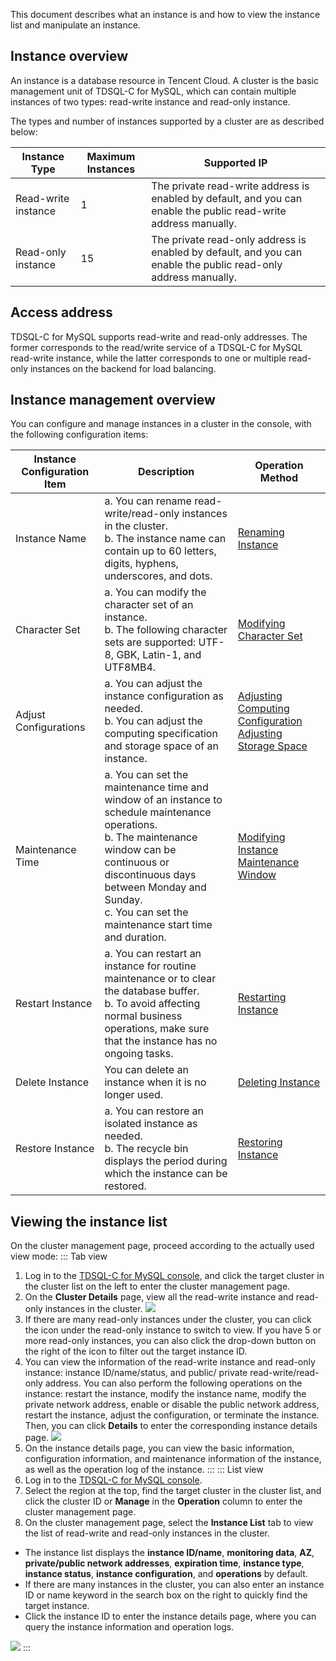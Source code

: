 
This document describes what an instance is and how to view the instance list and manipulate an instance.

## Instance overview
An instance is a database resource in Tencent Cloud. A cluster is the basic management unit of TDSQL-C for MySQL, which can contain multiple instances of two types: read-write instance and read-only instance.

The types and number of instances supported by a cluster are as described below:

| Instance Type | Maximum Instances | Supported IP |
|---------|---------|---------|
| Read-write instance | 1 | The private read-write address is enabled by default, and you can enable the public read-write address manually. |
| Read-only instance | 15 | The private read-only address is enabled by default, and you can enable the public read-only address manually. |


## Access address
TDSQL-C for MySQL supports read-write and read-only addresses. The former corresponds to the read/write service of a TDSQL-C for MySQL read-write instance, while the latter corresponds to one or multiple read-only instances on the backend for load balancing.

## Instance management overview
You can configure and manage instances in a cluster in the console, with the following configuration items:

| Instance Configuration Item | Description | Operation Method |
|---------|---------|---------|
| Instance Name | a. You can rename read-write/read-only instances in the cluster. <br>b. The instance name can contain up to 60 letters, digits, hyphens, underscores, and dots. | [Renaming Instance](https://www.tencentcloud.com/document/product/1098/44633) |
| Character Set | a. You can modify the character set of an instance. <br>b. The following character sets are supported: UTF-8, GBK, Latin-1, and UTF8MB4. | [Modifying Character Set](https://www.tencentcloud.com/document/product/1098/44630) |
| Adjust Configurations | a. You can adjust the instance configuration as needed. <br>b. You can adjust the computing specification and storage space of an instance. | [Adjusting Computing Configuration](https://www.tencentcloud.com/document/product/1098/50176)<br>[Adjusting Storage Space](https://www.tencentcloud.com/document/product/1098/50175) |
| Maintenance Time | a. You can set the maintenance time and window of an instance to schedule maintenance operations. <br>b. The maintenance window can be continuous or discontinuous days between Monday and Sunday.<br>c. You can set the maintenance start time and duration. | [Modifying Instance Maintenance Window](https://www.tencentcloud.com/document/product/1098/44631) |
| Restart Instance | a. You can restart an instance for routine maintenance or to clear the database buffer. <br>b. To avoid affecting normal business operations, make sure that the instance has no ongoing tasks. | [Restarting Instance](https://www.tencentcloud.com/document/product/1098/44629) |
| Delete Instance | You can delete an instance when it is no longer used. | [Deleting Instance](https://www.tencentcloud.com/document/product/1098/44628) |
| Restore Instance | a. You can restore an isolated instance as needed. <br>b. The recycle bin displays the period during which the instance can be restored. | [Restoring Instance](https://www.tencentcloud.com/document/product/1098/44627) |

## Viewing the instance list
On the cluster management page, proceed according to the actually used view mode:
<dx-tabs>
::: Tab view
1. Log in to the [ TDSQL-C for MySQL console](https://console.cloud.tencent.com/cynosdb), and click the target cluster in the cluster list on the left to enter the cluster management page.
2. On the **Cluster Details** page, view all the read-write instance and read-only instances in the cluster.
![](https://staticintl.cloudcachetci.com/yehe/backend-news/jZRG193_30.png)
3. If there are many read-only instances under the cluster, you can click the icon under the read-only instance to switch to view. If you have 5 or more read-only instances, you can also click the drop-down button on the right of the icon to filter out the target instance ID.
4. You can view the information of the read-write instance and read-only instance: instance ID/name/status, and public/ private read-write/read-only address. You can also perform the following operations on the instance: restart the instance, modify the instance name, modify the private network address, enable or disable the public network address, restart the instance, adjust the configuration, or terminate the instance. Then, you can click **Details** to enter the corresponding instance details page.
![](https://staticintl.cloudcachetci.com/yehe/backend-news/yuXI245_32.png)
5. On the instance details page, you can view the basic information, configuration information, and maintenance information of the instance, as well as the operation log of the instance.
:::
::: List view
1. Log in to the [TDSQL-C for MySQL console](https://console.cloud.tencent.com/cynosdb).
2. Select the region at the top, find the target cluster in the cluster list, and click the cluster ID or **Manage** in the **Operation** column to enter the cluster management page.
3. On the cluster management page, select the **Instance List** tab to view the list of read-write and read-only instances in the cluster.
 - The instance list displays the **instance ID/name**, **monitoring data**, **AZ**, **private/public network addresses**, **expiration time**, **instance type**, **instance status**, **instance configuration**, and **operations** by default.
 - If there are many instances in the cluster, you can also enter an instance ID or name keyword in the search box on the right to quickly find the target instance.
 - Click the instance ID to enter the instance details page, where you can query the instance information and operation logs.

![](https://staticintl.cloudcachetci.com/yehe/backend-news/tUTg561_8.png)
:::
</dx-tabs>

